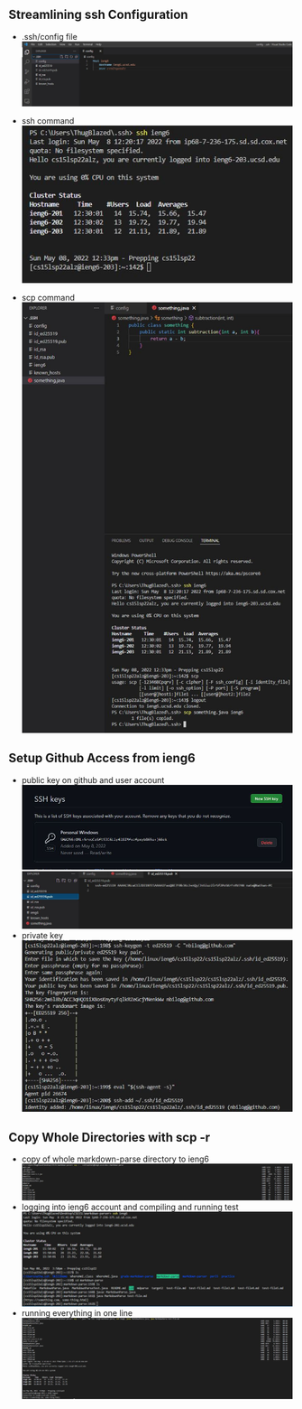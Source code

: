 ## Streamlining ssh Configuration
- .ssh/config file  
![streamline1](streamline1.JPG)

- ssh command  
![streamline2](streamline2.JPG)

- scp command  
![streamline3](streamline3.JPG)

## Setup Github Access from ieng6
- public key on github and user account  
![setup1](setup1.JPG)  
![setup2](setup2.JPG)
- private key  
![setup3](setup3.JPG)
  
## Copy Whole Directories with scp -r
- copy of whole markdown-parse directory to ieng6  
![copy4](copy4.JPG)
- logging into ieng6 account and compiling and running test  
![copy3](copy3.JPG)
- running everything in one line  
![copy5](copy5.JPG)
